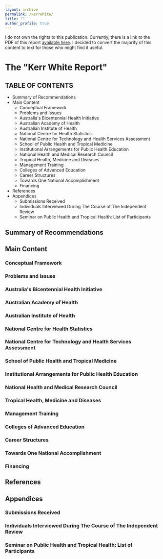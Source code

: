 ```yaml
---
layout: archive
permalink: /kerrwhite/
title: ""
author_profile: true
---
```


I do not own the rights to this publication. 
Currently, there is a link to the PDF of this report [available here](https://www1.health.gov.au/internet/main/publishing.nsf/Content/C66647AAB9871405CA257BF000209A71/$File/pherp-review-1986.pdf). 
I decided to convert the majority of this content to text for those who might find it useful.

# The "Kerr White Report"

## TABLE OF CONTENTS

- Summary of Recommendations 
- Main Content
	- Conceptual Framework  
	- Problems and Issues
	- Australia's Bicentennial Health Initiative 
	- Australian Academy of Health
	- Australian Institute of Health
	- National Centre for Health Statistics
	- National Centre for Technology and Health Services Assessment
	- School of Public Health and Tropical Medicine
	- Institutional Arrangements for Public Health Education
	- National Health and Medical Research Council 
	- Tropical Health, Medicine and Diseases
	- Management Training
	- Colleges of Advanced Education
	- Career Structures
	- Towards One National Accomplishment
	- Financing
- References
- Appendices 
	- Submissions Received 
	- Individuals Interviewed During The Course of The Independent Review 
	- Seminar on Public Health and Tropical Health: List of Participants 

## Summary of Recommendations

## Main Content

### Conceptual Framework
### Problems and Issues
### Australia's Bicentennial Health Initiative 
### Australian Academy of Health
### Australian Institute of Health
### National Centre for Health Statistics
### National Centre for Technology and Health Services Assessment
### School of Public Health and Tropical Medicine
### Institutional Arrangements for Public Health Education
### National Health and Medical Research Council 
### Tropical Health, Medicine and Diseases
### Management Training
### Colleges of Advanced Education
### Career Structures
### Towards One National Accomplishment
### Financing

## References

## Appendices

### Submissions Received 
### Individuals Interviewed During The Course of The Independent Review 
### Seminar on Public Health and Tropical Health: List of Participants 